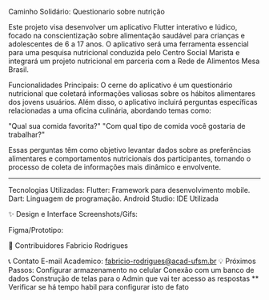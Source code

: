 Caminho Solidário: Questionario sobre nutrição

Este projeto visa desenvolver um aplicativo Flutter interativo e lúdico, focado na conscientização sobre alimentação saudável para crianças e adolescentes de 6 a 17 anos. O aplicativo será uma ferramenta essencial para uma pesquisa nutricional conduzida pelo Centro Social Marista e integrará um projeto nutricional em parceria com a Rede de Alimentos Mesa Brasil.

Funcionalidades Principais:
O cerne do aplicativo é um questionário nutricional que coletará informações valiosas sobre os hábitos alimentares dos jovens usuários. Além disso, o aplicativo incluirá perguntas específicas relacionadas a uma oficina culinária, abordando temas como:

"Qual sua comida favorita?"
"Com qual tipo de comida você gostaria de trabalhar?"

Essas perguntas têm como objetivo levantar dados sobre as preferências alimentares e comportamentos nutricionais dos participantes, tornando o processo de coleta de informações mais dinâmico e envolvente.


---------------------------------------------------------------------------------------------------------------------------------------------------------------------------------------

Tecnologias Utilizadas:
Flutter: Framework para desenvolvimento mobile.
Dart: Linguagem de programação.
Android Studio: IDE Utilizada

✨ Design e Interface
Screenshots/Gifs: 



Figma/Prototipo:




👥 Contribuidores
Fabricio Rodrigues

📞 Contato
E-mail Academico: fabricio-rodrigues@acad-ufsm.br
💡 Próximos Passos:
Configurar armazenamento no celular
Conexão com um banco de dados
Construção de telas para o Admin que vai ter acesso as respostas ** Verificar se há tempo habil para configurar isto de fato

